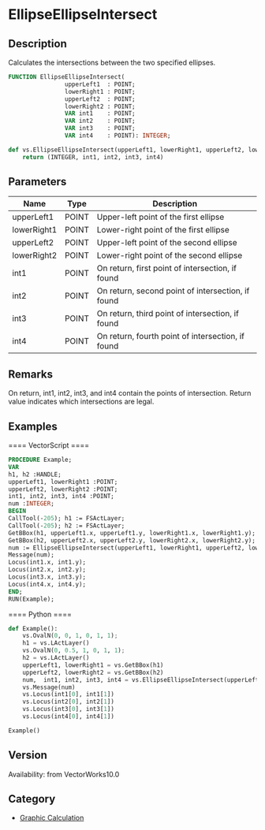 # EllipseEllipseIntersect

## Description
Calculates the intersections between the two specified ellipses.

```pascal
FUNCTION EllipseEllipseIntersect(
				upperLeft1  : POINT;
				lowerRight1 : POINT;
				upperLeft2  : POINT;
				lowerRight2 : POINT;
				VAR int1    : POINT;
				VAR int2    : POINT;
				VAR int3    : POINT;
				VAR int4    : POINT): INTEGER;
```

```python
def vs.EllipseEllipseIntersect(upperLeft1, lowerRight1, upperLeft2, lowerRight2):
    return (INTEGER, int1, int2, int3, int4)
```

## Parameters
|Name|Type|Description|
|---|---|---|
|upperLeft1|POINT|Upper-left point of the first ellipse|
|lowerRight1|POINT|Lower-right point of the first ellipse|
|upperLeft2|POINT|Upper-left point of the second ellipse|
|lowerRight2|POINT|Lower-right point of the second ellipse|
|int1|POINT|On return, first point of intersection, if found|
|int2|POINT|On return, second point of intersection, if found|
|int3|POINT|On return, third point of intersection, if found|
|int4|POINT|On return, fourth point of intersection, if found|

## Remarks
On return, int1, int2, int3, and int4 contain the points of intersection.  Return value indicates which intersections are legal.

## Examples
==== VectorScript ====
```pascal
PROCEDURE Example;
VAR
h1, h2 :HANDLE;
upperLeft1, lowerRight1 :POINT;
upperLeft2, lowerRight2 :POINT;
int1, int2, int3, int4 :POINT;
num :INTEGER;
BEGIN
CallTool(-205); h1 := FSActLayer;
CallTool(-205); h2 := FSActLayer;
GetBBox(h1, upperLeft1.x, upperLeft1.y, lowerRight1.x, lowerRight1.y);
GetBBox(h2, upperLeft2.x, upperLeft2.y, lowerRight2.x, lowerRight2.y);
num := EllipseEllipseIntersect(upperLeft1, lowerRight1, upperLeft2, lowerRight2, int1, int2, int3, int4);
Message(num);
Locus(int1.x, int1.y);
Locus(int2.x, int2.y);
Locus(int3.x, int3.y);
Locus(int4.x, int4.y);
END;
RUN(Example);
```
==== Python ====
```python
def Example():
	vs.OvalN(0, 0, 1, 0, 1, 1);
	h1 = vs.LActLayer()
	vs.OvalN(0, 0.5, 1, 0, 1, 1);
	h2 = vs.LActLayer()
	upperLeft1, lowerRight1 = vs.GetBBox(h1)
	upperLeft2, lowerRight2 = vs.GetBBox(h2)
	num,  int1, int2, int3, int4 = vs.EllipseEllipseIntersect(upperLeft1, lowerRight1, upperLeft2, lowerRight2)
	vs.Message(num)
	vs.Locus(int1[0], int1[1])
	vs.Locus(int2[0], int2[1])
	vs.Locus(int3[0], int3[1])
	vs.Locus(int4[0], int4[1])

Example()
```

## Version
Availability: from VectorWorks10.0

## Category
* [Graphic Calculation](../Categories/Graphic%20Calculation.md)
